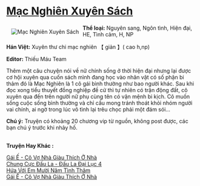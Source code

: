 <a href="https://utruyen.com/truyen/mac-nghien-xuyen-sach/18370/" title="Mạc Nghiên Xuyên Sách"><h1>Mạc Nghiên Xuyên Sách</h1></a><div style="display:table"><img align="right" style="float: left; padding: 10px;" src="https://utruyen.com/images/story/200x260/mac-nghien-xuyen-sach.jpg" alt="Mạc Nghiên Xuyên Sách"><b>Thể loại:</b> Nguyên sang, Ngôn tình, Hiện đại, HE, Tình cảm, H, NP<p></p><b>Hán Việt:</b> Xuyên thư chi mạc nghiên 【 giản 】( cao h,np)<p></p><b>Editor: </b>Thiếu Máu Team<p></p>Thêm một câu chuyện nói về nữ chính sống ở thời hiện đại nhưng lại được cơ hội xuyên qua cuốn sách mình đang học vào nhân vật có số phận bi thảm đó là Mạc Nghiên là 1 cô gái bình thường như bao người khác. Sau khi đọc xong tiểu thuyết đồng nghiệp đề cử thì tự nhiên có trận động đất, cô xuyên qua đến trên người nữ phụ cùng tên có vận mệnh bi kịch. Cô muốn sống cuộc sống bình thường và chỉ cầu mong tránh thoát khỏi nhóm người vai chính, ai ngờ trong lúc vô tình lại trêu chọc phải một đám sói...<p></p><b>Chú ý:</b> Truyện có khoảng 20 chương vip từ nguồn, không post được, các bạn chú ý trước khi nhảy hố.</div><p><br><b>Truyện Hay Khác :</b></p><a href="https://utruyen.com/truyen/gai-e-co-vo-nha-giau-thich-o-nha/18371/" alt="Gái Ế - Cô Vợ Nhà Giàu Thích Ở Nhà">Gái Ế - Cô Vợ Nhà Giàu Thích Ở Nhà</a><br/><a href="https://www.flickr.com/photos/184340401@N07/48818775088/" alt="Chung Cực Đấu La - Đấu La Đại Lục 4">Chung Cực Đấu La - Đấu La Đại Lục 4</a><br/><a href="https://github.com/quanluxury/ngontinhhot/tree/master/truyenhay/19100/" alt="Hứa Với Em Mười Năm Tình Thâm">Hứa Với Em Mười Năm Tình Thâm</a><br/><a href="https://github.com/quanluxury/ngontinhhot/tree/master/truyenhay/18371/" alt="Gái Ế - Cô Vợ Nhà Giàu Thích Ở Nhà">Gái Ế - Cô Vợ Nhà Giàu Thích Ở Nhà</a><br/>